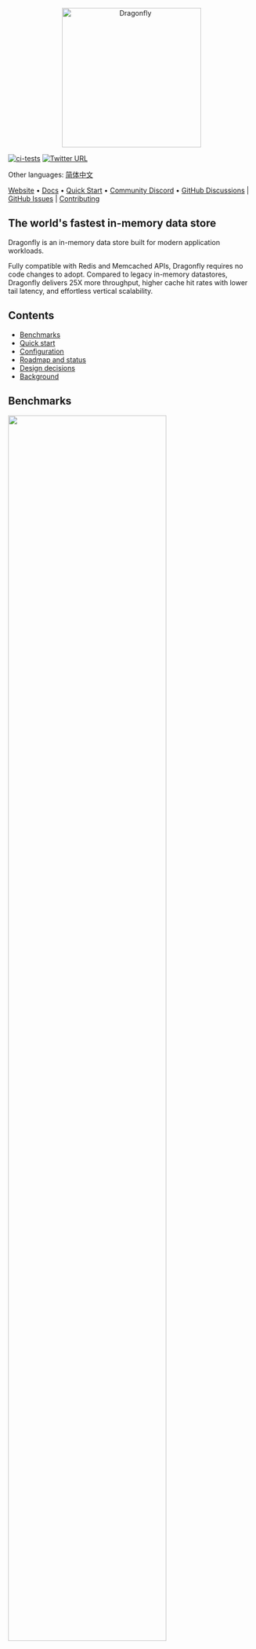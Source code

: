 <p align="center">
  <a href="https://dragonflydb.io">
    <img  src="/.github/images/logo-full.svg"
      width="284" border="0" alt="Dragonfly">
  </a>
</p>

[![ci-tests](https://github.com/dragonflydb/dragonfly/actions/workflows/ci.yml/badge.svg)](https://github.com/dragonflydb/dragonfly/actions/workflows/ci.yml) [![Twitter URL](https://img.shields.io/twitter/follow/dragonflydbio?style=social)](https://twitter.com/dragonflydbio)

Other languages:  [简体中文](README.zh-CN.md)

[Website](https://dragonflydb.io/) • [Docs](https://dragonflydb.io/docs) • [Quick Start](https://www.dragonflydb.io/docs/getting-started) • [Community Discord](https://discord.gg/HsPjXGVH85) • [GitHub Discussions](https://github.com/dragonflydb/dragonfly/discussions) | [GitHub Issues](https://github.com/dragonflydb/dragonfly/issues) | [Contributing](https://github.com/dragonflydb/dragonfly/blob/main/CONTRIBUTING.md)

## The world's fastest in-memory data store

Dragonfly is an in-memory data store built for modern application workloads.

Fully compatible with Redis and Memcached APIs, Dragonfly requires no code changes to adopt. Compared to legacy in-memory datastores, Dragonfly delivers 25X more throughput, higher cache hit rates with lower tail latency, and effortless vertical scalability.

## Contents

- [Benchmarks](#benchmarks)
- [Quick start](https://github.com/dragonflydb/dragonfly/tree/main/docs/quick-start)
- [Configuration](#configuration)
- [Roadmap and status](#roadmap-status)
- [Design decisions](#design-decisions)
- [Background](#background)

## <a name="benchmarks"><a/>Benchmarks

<img src="http://static.dragonflydb.io/repo-assets/aws-throughput.svg" width="80%" border="0"/>

In benchmarks, Dragonfly showed a 25X increase in throughput compared to Redis, crossing 3.8M QPS on c6gn.16xlarge.

Dragonfly's 99th percentile latency metrics at its peak throughput:

| op    | r6g   | c6gn  | c7g   |
|-------|-------|-------|-------|
| set   | 0.8ms | 1ms   | 1ms   |
| get   | 0.9ms | 0.9ms | 0.8ms |
| setex | 0.9ms | 1.1ms | 1.3ms |

*All benchmarks were performed using `memtier_benchmark` (see below) with number of threads tuned per server and instance type. `memtier` was run on a separate c6gn.16xlarge machine. We set the expiry time to 500 for the SETEX benchmark to ensure it would survive the end of the test.*

```bash
  memtier_benchmark --ratio ... -t <threads> -c 30 -n 200000 --distinct-client-seed -d 256 \
     --expiry-range=...
```

In pipeline mode `--pipeline=30`, Dragonfly reaches **10M QPS** for SET and **15M QPS** for GET operations.

### Dragonfly vs. Memcached

We compared Dragonfly with Memcached on a c6gn.16xlarge instance on AWS.

With a comparable latency, Dragonfly throughput outperformed Memcached throughput in both write and read workloads. Dragonfly demonstrated better latency in write workloads due to contention on the [write path in Memcached](docs/memcached_benchmark.md).

#### SET benchmark

| Server    | QPS(thousands qps) | latency 99% | 99.9%   |
|:---------:|:------------------:|:-----------:|:-------:|
| Dragonfly |  🟩 3844           |🟩 0.9ms     | 🟩 2.4ms |
| Memcached |   806              |   1.6ms     | 3.2ms    |

#### GET benchmark

| Server    | QPS(thousands qps) | latency 99% | 99.9%   |
|-----------|:------------------:|:-----------:|:-------:|
| Dragonfly | 🟩 3717            |   1ms       | 2.4ms   |
| Memcached |   2100             |  🟩 0.34ms  | 🟩 0.6ms |


Memcached exhibited lower latency for the read benchmark, but also lower throughput.

### Memory efficiency

To test memory efficiency, we filled Dragonfly and Redis with ~5GB of data using the `debug populate 5000000 key 1024` command, sent update traffic with `memtier`, and kicked off the snapshotting with the `bgsave` command.

This figure demonstrates how each server behaved in terms of memory efficiency.

<img src="http://static.dragonflydb.io/repo-assets/bgsave-memusage.svg" width="70%" border="0"/>

Dragonfly was 30% more memory efficient than Redis in the idle state and did not show any visible increase in memory use during the snapshot phase. At peak, Redis memory use increased to almost 3X that of Dragonfly.

Dragonfly finished the snapshot faster, within a few seconds.

For more info about memory efficiency in Dragonfly, see our [Dashtable doc](/docs/dashtable.md).



## <a name="configuration"><a/>Configuration

Dragonfly supports common Redis arguments where applicable. For example, you can run: `dragonfly --requirepass=foo --bind localhost`.

Dragonfly currently supports the following Redis-specific arguments:
 * `port`: Redis connection port (`default: 6379`).
 * `bind`: Use `localhost` to only allow localhost connections or a public IP address to allow connections **to that IP** address (i.e. from outside too).
 * `requirepass`: The password for AUTH authentication (`default: ""`).
 * `maxmemory`: Limit on maximum memory (in human-readable bytes) used by the database (`default: 0`). A `maxmemory` value of `0` means the program will automatically determine its maximum memory usage.
 * `dir`: Dragonfly Docker uses the `/data` folder for snapshotting by default, the CLI uses `""`. You can use the `-v` Docker option to map it to your host folder.
 * `dbfilename`: The filename to save and load the database (`default: dump`).

There are also some Dragonfly-specific arguments:
 * `memcache_port`: The port to enable Memcached-compatible API on (`default: disabled`).
 * `keys_output_limit`: Maximum number of returned keys in `keys` command (`default: 8192`). Note that `keys` is a dangerous command. We truncate its result to avoid a blowup in memory use when fetching too many keys.
 * `dbnum`: Maximum number of supported databases for `select`.
 * `cache_mode`: See the [novel cache design](#novel-cache-design) section below.
 * `hz`: Key expiry evaluation frequency (`default: 100`). Lower frequency uses less CPU when idle at the expense of a slower eviction rate.
 * `save_schedule`: Glob spec for the UTC to save a snapshot in HH:MM (24h time) format (`default: ""`).
 * `primary_port_http_enabled`: Allows accessing HTTP console on main TCP port if `true` (`default: true`).
 * `admin_port`: To enable admin access to the console on the assigned port (`default: disabled`). Supports both HTTP and RESP protocols.
 * `admin_bind`: To bind the admin console TCP connection to a given address (`default: any`). Supports both HTTP and RESP protocols.
 * `admin_nopass`: To enable open admin access to console on the assigned port, without auth token needed (`default: false`). Supports both HTTP and RESP protocols.
 * `cluster_mode`: Cluster mode supported (`default: ""`). Currently supports only `emulated`.
 * `cluster_announce_ip`: The IP that cluster commands announce to the client.

### Example start script with popular options:

```bash
./dragonfly-x86_64 --logtostderr --requirepass=youshallnotpass --cache_mode=true -dbnum 1 --bind localhost --port 6379  --save_schedule "*:30" --maxmemory=12gb --keys_output_limit=12288 --dbfilename dump.rdb
```

Arguments can be also provided from a configuration file by runnning `dragonfly --flagfile <filename>`. The file should list one flag per line, with equal signs instead of spaces for key-value flags.

For more options like logs management or TLS support, run `dragonfly --help`.

## <a name="roadmap-status"><a/>Roadmap and status

Dragonfly currently supports ~185 Redis commands and all Memcache commands besides `cas`. Almost on par with the Redis 5 API, Dragonfly's next milestone will be to stabilize basic functionality and implement the replication API. If there is a command you need that is not implemented yet, please open an issue.

For Dragonfly-native replication, we are designing a distributed log format that will support order-of-magnitude higher speeds.

Following the replication feature, we will continue adding missing commands for Redis versions 3-6 APIs.

Please see our [Command Reference](https://dragonflydb.io/docs/category/command-reference) for the current commands supported by Dragonfly.

## <a name="design-decisions"><a/> Design decisions

### Novel cache design

Dragonfly has a single, unified, adaptive caching algorithm that is simple and memory efficient.

You can enable caching mode by passing the `--cache_mode=true` flag. Once this mode is on, Dragonfly will evict items least likely to be stumbled upon in the future but only when it is near the `maxmemory` limit.

### Expiration deadlines with relative accuracy

Expiration ranges are limited to ~4 years.

Expiration deadlines with millisecond precision (PEXPIRE, PSETEX, etc.) are rounded to the closest second **for deadlines greater than 134217727ms (approximately 37 hours)**, which has less than 0.001% error and should be acceptable for large ranges. If this is not suitable for your use case, get in touch or open an issue explaining your case.

For more detailed differences between Dragonfly expiration deadlines and Redis implementations, [see here](docs/differences.md).

### Native HTTP console and Prometheus-compatible metrics

By default, Dragonfly allows HTTP access via its main TCP port (6379). That's right, you can connect to Dragonfly via Redis protocol and via HTTP protocol — the server recognizes the protocol automatically during the connection initiation. Go ahead and try it with your browser. HTTP access currently does not have much info but will include useful debugging and management info in the future.

Go to the URL `:6379/metrics` to view Prometheus-compatible metrics.

The Prometheus exported metrics are compatible with the Grafana dashboard, [see here](tools/local/monitoring/grafana/provisioning/dashboards/dashboard.json).


Important! The HTTP console is meant to be accessed within a safe network. If you expose Dragonfly's TCP port externally, we advise you disable the console with `--http_admin_console=false` or `--nohttp_admin_console`.


## <a name="background"><a/>Background

Dragonfly started as an experiment to see how an in-memory datastore could look if it was designed in 2022. Based on lessons learned from our experience as users of memory stores and engineers who worked for cloud companies, we knew that we need to preserve two key properties for Dragonfly: Atomicity guarantees for all operations and low, sub-millisecond latency over very high throughput.

Our first challenge was how to fully utilize CPU, memory, and I/O resources using servers that are available today in public clouds. To solve this, we use [shared-nothing architecture](https://en.wikipedia.org/wiki/Shared-nothing_architecture), which allows us to partition the keyspace of the memory store between threads so that each thread can manage its own slice of dictionary data. We call these slices "shards". The library that powers thread and I/O management for shared-nothing architecture is open-sourced [here](https://github.com/romange/helio).

To provide atomicity guarantees for multi-key operations, we use the advancements from recent academic research. We chose the paper ["VLL: a lock manager redesign for main memory database systems”](https://www.cs.umd.edu/~abadi/papers/vldbj-vll.pdf) to develop the transactional framework for Dragonfly. The choice of shared-nothing architecture and VLL allowed us to compose atomic multi-key operations without using mutexes or spinlocks. This was a major milestone for our PoC and its performance stood out from other commercial and open-source solutions.

Our second challenge was to engineer more efficient data structures for the new store. To achieve this goal, we based our core hashtable structure on the paper ["Dash: Scalable Hashing on Persistent Memory"](https://arxiv.org/pdf/2003.07302.pdf). The paper itself is centered around the persistent memory domain and is not directly related to main-memory stores, but it's still most applicable to our problem. The hashtable design suggested in the paper allowed us to maintain two special properties that are present in the Redis dictionary: The incremental hashing ability during datastore growth the ability to traverse the dictionary under changes using a stateless scan operation. In addition to these two properties, Dash is more efficient in CPU and memory use. By leveraging Dash's design, we were able to innovate further with the following features:
 * Efficient record expiry for TTL records.
 * A novel cache eviction algorithm that achieves higher hit rates than other caching strategies like LRU and LFU with **zero memory overhead**.
 * A novel **fork-less** snapshotting algorithm.

Once we had built the foundation for Dragonfly and [we were happy with its performance](#benchmarks), we went on to implement the Redis and Memcached functionality. We have to date implemented ~185 Redis commands (roughly equivalent to Redis 5.0 API) and 13 Memcached commands.

And finally, <br>
<em>Our mission is to build a well-designed, ultra-fast, cost-efficient in-memory datastore for cloud workloads that takes advantage of the latest hardware advancements. We intend to address the pain points of current solutions while preserving their product APIs and propositions.
</em>
